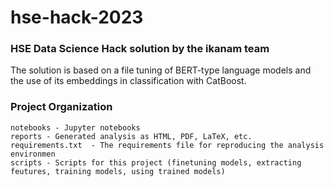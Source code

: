 # hse-hack-2023

### HSE Data Science Hack solution by the ikanam team

The solution is based on a file tuning of BERT-type language models and the use of its embeddings in classification with CatBoost. 

### Project Organization
```
notebooks - Jupyter notebooks
reports - Generated analysis as HTML, PDF, LaTeX, etc.
requirements.txt  - The requirements file for reproducing the analysis environmen
scripts - Scripts for this project (finetuning models, extracting feutures, training models, using trained models)
```
